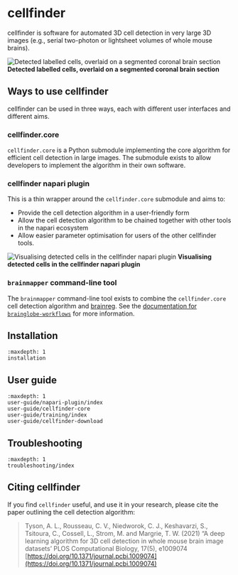 # cellfinder

cellfinder is software for automated 3D cell detection in very large 3D images (e.g., serial two-photon or lightsheet volumes of whole mouse brains).

![Detected labelled cells, overlaid on a segmented coronal brain section](images/cells.png)
**Detected labelled cells, overlaid on a segmented coronal brain section**

## Ways to use cellfinder

cellfinder can be used in three ways, each with different user interfaces and different aims.

### cellfinder.core

`cellfinder.core` is a Python submodule implementing the core algorithm for efficient cell detection in large images. 
The submodule exists to allow developers to implement the algorithm in their own software.


### cellfinder napari plugin

This is a thin wrapper around the `cellfinder.core` submodule and aims to:

- Provide the cell detection algorithm in a user-friendly form
- Allow the cell detection algorithm to be chained together with other tools in the napari ecosystem
- Allow easier parameter optimisation for users of the other cellfinder tools.

![Visualising detected cells in the cellfinder napari plugin](images/napari-cellfinder.gif)
**Visualising detected cells in the cellfinder napari plugin**

### `brainmapper` command-line tool

The `brainmapper` command-line tool exists to combine the `cellfinder.core` cell detection algorithm and [brainreg](/documentation/brainreg/index).
See the [documentation for `brainglobe-workflows`](/documentation/brainglobe-workflows/index) for more information.

## Installation

```{toctree}
:maxdepth: 1
installation
```

## User guide

```{toctree}
:maxdepth: 1
user-guide/napari-plugin/index
user-guide/cellfinder-core
user-guide/training/index
user-guide/cellfinder-download
```

## Troubleshooting

```{toctree}
:maxdepth: 1
troubleshooting/index
```

## Citing cellfinder

If you find `cellfinder` useful, and use it in your research, please cite the paper outlining the cell detection algorithm:
> Tyson, A. L., Rousseau, C. V., Niedworok, C. J., Keshavarzi, S., Tsitoura, C., Cossell, L., Strom, M. and Margrie, T. W. (2021) “A deep learning algorithm for 3D cell detection in whole mouse brain image datasets’ PLOS Computational Biology, 17(5), e1009074
[https://doi.org/10.1371/journal.pcbi.1009074](https://doi.org/10.1371/journal.pcbi.1009074)
>